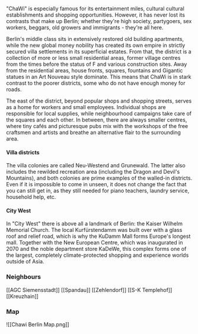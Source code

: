 "ChaWi" is especially famous for its entertainment miles, cultural cultural establishments and shopping opportunities. However, it has never lost its contrasts that make up Berlin; whether they're high society, partygoers, sex workers, beggars, old growers and immigrants - they're all here.

 Berlin's middle class sits in extensively restored old building apartments, while the new global money nobility has created its own empire in strictly secured villa settlements in its superficial estates. From that, the district is a collection of more or less small residential areas, former village centres from the times before the status of F and various construction sites. Away from the residential areas, house fronts, squares, fountains and Gigantic statues in an Art Nouveau style dominate. This means that ChaWi is in stark contrast to the poorer districts, some who do not have enough money for roads.

The east of the district, beyond popular shops and shopping streets, serves as a home for workers and small employees. Individual shops are responsible for local supplies, while neighbourhood campaigns take care of the squares and each other. In between, there are always smaller centres, where tiny cafés and picturesque pubs mix with the workshops of the free craftsmen and artists and breathe an alternative flair to the surrounding area.
#### Villa districts
The villa colonies are called Neu-Westend and Grunewald. The latter also includes the rewilded recreation area (including the Dragon and Devil's Mountains), and both colonies are prime examples of the walled-in districts. Even if it is impossible to come in unseen, it does not change the fact that you can still get in, as they still needed for piano teachers, laundry service, household help, etc.
#### City West
In "City West" there is above all a landmark of Berlin: the Kaiser Wilhelm Memorial Church. The local Kurfürstendamm was built over with a glass roof and relief road, which is why the KuDamm Mall forms Europe's longest mall. Together with the New European Centre, which was inaugurated in 2070 and the noble department store KaDeWe, this complex forms one of the largest, completely climate-protected shopping and experience worlds outside of Asia.
### Neighbours
[[AGC Siemensstadt]]
[[Spandau]]
[[Zehlendorf]]
[[S-K Templehof]]
[[Kreuzhain]]
### Map
![[Chawi Berlin Map.png]]